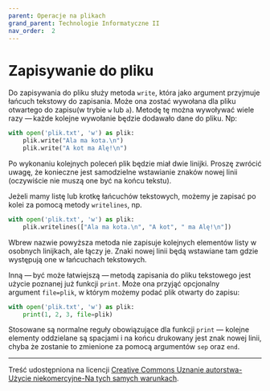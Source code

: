 ```yaml
---
parent: Operacje na plikach
grand_parent: Technologie Informatyczne II
nav_order:  2
---
```


# Zapisywanie do pliku

Do zapisywania do pliku służy metoda `write`, która jako argument przyjmuje łańcuch tekstowy do zapisania. Może ona zostać wywołana dla pliku otwartego do zapisu(w trybie `w` lub `a`). Metodę tę można wywoływać wiele razy — każde kolejne wywołanie będzie dodawało dane do pliku. Np:

```python
with open('plik.txt', 'w') as plik:
    plik.write("Ala ma kota.\n")
    plik.write("A kot ma Alę!\n")
```

Po wykonaniu kolejnych poleceń plik będzie miał dwie linijki. Proszę zwrócić uwagę, że konieczne jest samodzielne wstawianie znaków nowej linii (oczywiście nie muszą one być na końcu tekstu).

Jeżeli mamy listę lub krotkę łańcuchów tekstowych, możemy je zapisać po kolei za pomocą metody `writelines`, np.

```python
with open('plik.txt', 'w') as plik:
    plik.writelines(["Ala ma kota.\n", "A kot", " ma Alę!\n"])
```

Wbrew nazwie powyższa metoda nie zapisuje kolejnych elementów listy w osobnych linijkach, ale łączy je. Znaki nowej linii będą wstawiane tam gdzie występują one w łańcuchach tekstowych.

Inną — być może łatwiejszą — metodą zapisania do pliku tekstowego jest użycie poznanej już funkcji `print`. Może ona przyjąć opcjonalny argument `file=plik`, w którym możemy podać plik otwarty do zapisu:

```python
with open('plik.txt', 'w') as plik:
    print(1, 2, 3, file=plik)
```

Stosowane są normalne reguły obowiązujące dla funkcji `print` — kolejne elementy oddzielane są spacjami i na końcu drukowany jest znak nowej linii, chyba że zostanie to zmienione za pomocą argumentów `sep` oraz `end`.

---

Treść udostępniona na licencji [Creative Commons Uznanie autorstwa-Użycie niekomercyjne-Na tych samych warunkach](https://creativecommons.org/licenses/by-nc-sa/4.0/deed.pl).
